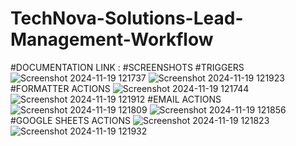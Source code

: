# TechNova-Solutions-Lead-Management-Workflow
#DOCUMENTATION 
LINK :
#SCREENSHOTS
#TRIGGERS
![Screenshot 2024-11-19 121737](https://github.com/user-attachments/assets/9e942ff6-407e-4860-bc5a-0e68665d0b9a)
![Screenshot 2024-11-19 121923](https://github.com/user-attachments/assets/0d21fa97-7961-4193-9d86-1e9bb2d0e54f)
#FORMATTER ACTIONS 
![Screenshot 2024-11-19 121744](https://github.com/user-attachments/assets/a96a4773-12f3-420f-a994-a98edefa53e7)
![Screenshot 2024-11-19 121912](https://github.com/user-attachments/assets/beb67991-f33f-43d3-8a03-4aca8c2d266b)
#EMAIL ACTIONS
![Screenshot 2024-11-19 121809](https://github.com/user-attachments/assets/40b6d446-222c-412b-9f4f-ff6a3cf1709a)
![Screenshot 2024-11-19 121856](https://github.com/user-attachments/assets/0345b6b5-6368-4b7d-b9df-ec36b03d379b)
#GOOGLE SHEETS ACTIONS
![Screenshot 2024-11-19 121823](https://github.com/user-attachments/assets/7fc2683d-9684-4c97-a123-f28ea2f894d9)
![Screenshot 2024-11-19 121932](https://github.com/user-attachments/assets/0d3489e6-01cb-4e8a-a1c3-f0fb724c4980)


